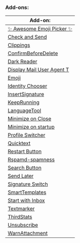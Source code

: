 
```table-of-contents
```
### Add-ons:
| Add-on:                                                                                                        |
| -------------------------------------------------------------------------------------------------------------- |
| [✨ Awesome Emoji Picker ✨](https://addons.thunderbird.net/en-US/thunderbird/addon/awesome-emoji-picker/)       |
| [Check and Send](https://addons.thunderbird.net/en-us/thunderbird/addon/check-and-send/)                       |
| [Clippings](https://addons.thunderbird.net/en-US/thunderbird/addon/clippings-tb/)                              |
| [ConfirmBeforeDelete](https://addons.thunderbird.net/en-US/thunderbird/addon/confirmbeforedelete/)             |
| [Dark Reader](https://addons.thunderbird.net/en-US/thunderbird/addon/darkreader/)                              |
| [Display Mail User Agent T](https://addons.thunderbird.net/en-US/thunderbird/addon/display-mail-user-agent-t/) |
| [Emoji](https://addons.thunderbird.net/en-US/thunderbird/addon/emojiaddin/)                                    |
| [Identity Chooser](https://addons.thunderbird.net/en-US/thunderbird/addon/identity-chooser/)                   |
| [InsertSignature](https://addons.thunderbird.net/en-US/thunderbird/addon/insertsignature/)                     |
| [KeepRunning](https://addons.thunderbird.net/en-US/thunderbird/addon/keeprunning/)                             |
| [LanguageTool](https://addons.thunderbird.net/en-US/thunderbird/addon/grammar-and-spell-checker/)              |
| [Minimize on Close](https://addons.thunderbird.net/en-US/thunderbird/addon/minimize-on-close/)                 |
| [Minimize on startup](https://addons.thunderbird.net/en-US/thunderbird/addon/minimize-on-startup/)             |
| [Profile Switcher](https://addons.thunderbird.net/en-US/thunderbird/addon/profile-switcher/)                   |
| [Quicktext](https://addons.thunderbird.net/en-US/thunderbird/addon/quicktext/)                                 |
| [Restart Button](https://addons.thunderbird.net/en-US/thunderbird/addon/restart-button/)                       |
| [Rspamd-spamness](https://addons.thunderbird.net/en-US/thunderbird/addon/rspamd-spamness/)                     |
| [Search Button](https://addons.thunderbird.net/en-US/thunderbird/addon/search-button/)                         |
| [Send Later](https://addons.thunderbird.net/en-US/thunderbird/addon/send-later-3/)                             |
| [Signature Switch](https://addons.thunderbird.net/en-US/thunderbird/addon/signature-switch/)                   |
| [SmartTemplates](https://addons.thunderbird.net/en-US/thunderbird/addon/quicktext/)                            |
| [Start with Inbox](https://addons.thunderbird.net/en-US/thunderbird/addon/start-with-inbox/)                   |
| [Textmarker](https://addons.thunderbird.net/en-US/thunderbird/addon/textmarker/)                               |
| [ThirdStats](https://addons.thunderbird.net/en-US/thunderbird/addon/thirdstats/)                               |
| [Unsubscribe](https://addons.thunderbird.net/en-US/thunderbird/addon/unsub/)                                   |
| [WarnAttachment](https://addons.thunderbird.net/en-US/thunderbird/addon/warnattachment/)                       |